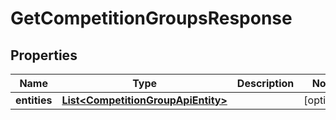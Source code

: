 
# GetCompetitionGroupsResponse

## Properties
Name | Type | Description | Notes
------------ | ------------- | ------------- | -------------
**entities** | [**List&lt;CompetitionGroupApiEntity&gt;**](CompetitionGroupApiEntity.md) |  |  [optional]



